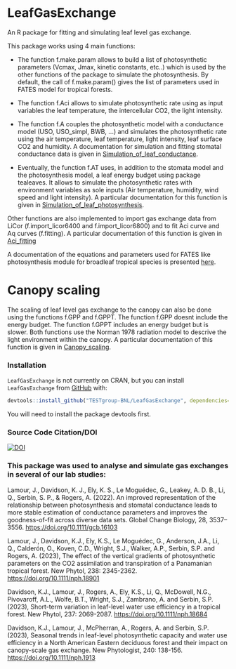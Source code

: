 # LeafGasExchange
An R package for fitting and simulating leaf level gas exchange.

This package works using 4 main functions:
* The function f.make.param allows to build a list of photosynthetic parameters (Vcmax, Jmax, kinetic constants, etc..) which is used by the other functions of the package to simulate the photosynthesis. By default, the call of f.make.param() gives the list of parameters used in FATES model for tropical forests.

* The function f.Aci allows to simulate photosynthetic rate using as input variables the leaf temperature, the intercellular CO2, the light intensity.

* The function f.A couples the photosynthetic model with a conductance model (USO, USO_simpl, BWB, ...) and simulates the photosynthetic rate using the air temperature, leaf temperature, light intensity, leaf surface CO2 and humidity. A documentation for simulation and fitting stomatal conductance data is given in [Simulation_of_leaf_conductance](https://github.com/TESTgroup-BNL/LeafGasExchange/tree/master/vignettes/Simulation_of_leaf_conductance.md).

* Eventually, the function f.AT uses, in addition to the stomata model and the photosynthesis model, a leaf energy budget using package tealeaves. It allows to simulate the photosynthetic rates with environment variables as sole inputs (Air temperature, humidity, wind speed and light intensity).
A particular documentation for this function is given in [Simulation_of_leaf_photosynthesis](https://github.com/TESTgroup-BNL/LeafGasExchange/tree/master/vignettes/Simulation_of_leaf_photosynthesis.md). 

Other functions are also implemented to import gas exchange data from LiCor (f.import_licor6400 and f.import_licor6800) and to fit Aci curve and Aq curves (f.fitting). A particular documentation of this function is given in [Aci_fitting](https://github.com/TESTgroup-BNL/LeafGasExchange/tree/master/vignettes/Aci_fitting.md)

A documentation of the equations and parameters used for FATES like photosynthesis module for broadleaf tropical species is presented [here](https://github.com/TESTgroup-BNL/LeafGasExchange/tree/master/Description%20of%20the%20model.pdf). 

# Canopy scaling

The scaling of leaf level gas exchange to the canopy can also be done using the functions f.GPP and f.GPPT. The function f.GPP doesnt include the energy budget. The function f.GPPT includes an energy budget but is slower. Both functions use the Norman 1978 radiation model to descrive the light environment within the canopy. A particular documentation of this function is given in [Canopy_scaling](https://github.com/TESTgroup-BNL/LeafGasExchange/tree/master/vignettes/Canopy_scaling.md).


### Installation
`LeafGasExchange` is not currently on CRAN, but
you can install `LeafGasExchange` from [GitHub](https://github.com/) with:
``` r
devtools::install_github("TESTgroup-BNL/LeafGasExchange", dependencies=TRUE)
```
You will need to install the package devtools first.

### Source Code Citation/DOI
[![DOI](https://zenodo.org/badge/255713515.svg)](https://zenodo.org/badge/latestdoi/255713515)

### This package was used to analyse and simulate gas exchanges in several of our lab studies:

Lamour, J., Davidson, K. J., Ely, K. S., Le Moguédec, G., Leakey, A. D. B., Li, Q., Serbin, S. P., & Rogers, A. (2022). An improved representation of the relationship between photosynthesis and stomatal conductance leads to more stable estimation of conductance parameters and improves the goodness-of-fit across diverse data sets. Global Change Biology, 28, 3537–3556. https://doi.org/10.1111/gcb.16103

Lamour, J., Davidson, K.J., Ely, K.S., Le Moguédec, G., Anderson, J.A., Li, Q., Calderón, O., Koven, C.D., Wright, S.J., Walker, A.P., Serbin, S.P. and Rogers, A. (2023), The effect of the vertical gradients of photosynthetic parameters on the CO2 assimilation and transpiration of a Panamanian tropical forest. New Phytol, 238: 2345-2362. https://doi.org/10.1111/nph.18901

Davidson, K.J., Lamour, J., Rogers, A., Ely, K.S., Li, Q., McDowell, N.G., Pivovaroff, A.L., Wolfe, B.T., Wright, S.J., Zambrano, A. and Serbin, S.P. (2023), Short-term variation in leaf-level water use efficiency in a tropical forest. New Phytol, 237: 2069-2087. https://doi.org/10.1111/nph.18684 

Davidson, K.J., Lamour, J., McPherran, A., Rogers, A. and Serbin, S.P. (2023), Seasonal trends in leaf-level photosynthetic capacity and water use efficiency in a North American Eastern deciduous forest and their impact on canopy-scale gas exchange. New Phytologist, 240: 138-156. https://doi.org/10.1111/nph.1913
